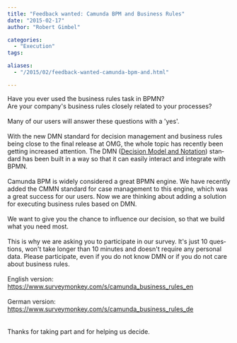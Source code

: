 ```yaml
---
title: "Feedback wanted: Camunda BPM and Business Rules"
date: "2015-02-17"
author: "Robert Gimbel"

categories:
  - "Execution"
tags: 

aliases:
  - "/2015/02/feedback-wanted-camunda-bpm-and.html"

---
```


<div>
<div class="MsoNormal">
<span lang="EN-US"><span style="font-family: inherit;">Have you ever used the business rules task in BPMN? <o:p></o:p></span></span></div>
<div class="MsoNormal">
<span lang="EN-US"><span style="font-family: inherit;">Are your company's business rules closely related to your processes? <o:p></o:p></span></span></div>
<div class="MsoNormal">
<br /></div>
<div class="MsoNormal">
<span lang="EN-US"><span style="font-family: inherit;">Many of our users will answer these questions with a 'yes'. <o:p></o:p></span></span></div>
<div class="MsoNormal">
<br /></div>
<div class="MsoNormal">
<span lang="EN-US"><span style="font-family: inherit;">With the new DMN standard for decision management and business rules
being close to the final release at OMG, the whole topic has recently been get<span style="font-family: inherit;">ting</span> increased
attention. The DMN (<a href="http://www.omg.org/spec/DMN/">Decision Model and Notation</a>) standard has been
built in a way<span style="font-family: inherit;"> so</span> that it can easily interact and integrate with BPMN.<o:p></o:p></span></span></div>
<div class="MsoNormal">
<br /></div>
<div class="MsoNormal">
<span lang="EN-US"><span style="font-family: inherit;">Camunda BPM is widely considered a great BPMN engine. We have recently
added the CMMN standard for case management to this engine, which was a great
success for our users. Now we are thinking about adding a solution for
executing business rules based on DMN. <o:p></o:p></span></span></div>
<div class="MsoNormal">
<br /></div>
<div class="MsoNormal">
<span lang="EN-US"><span style="font-family: inherit;">We want to give you the chance to influence our decision,
so that we build what you need most. <o:p></o:p></span></span></div>
<div class="MsoNormal">
</div>
<br />
<div class="MsoNormal">
<span lang="EN-US"><span style="font-family: inherit;">Th<span style="font-family: inherit;">is</span> is why we are asking you to participate in our survey. It's just 10
questions, won't take longer than 10 minutes and doesn't require any personal data.
Please participate, even if you do not know DMN or if you do not care about
business rules.<o:p></o:p></span></span></div>
<div class="MsoNormal">
<span lang="EN-US"><span style="font-family: inherit;"><br /></span></span></div>
<div class="MsoNormal">
<span lang="EN-US"><span style="font-family: inherit;">English version:</span></span></div>
<div class="MsoNormal">
<span lang="EN-US"><span style="font-family: inherit;"><a href="https://www.surveymonkey.com/s/camunda_business_rules_en">https://www.surveymonkey.com/s/camunda_business_rules_en</a></span></span></div>
<div class="MsoNormal">
<span style="font-family: inherit;"><br /></span></div>
<div class="MsoNormal">
<span lang="EN-US"><span style="font-family: inherit;">German version:</span></span></div>
<div class="MsoNormal">
<span lang="EN-US"><span style="font-family: inherit;"><a href="https://www.surveymonkey.com/s/camunda_business_rules_de">https://www.surveymonkey.com/s/camunda_business_rules_de</a></span></span></div>
<div class="MsoNormal">
<span style="font-family: inherit;"><br /></span></div>
<div class="MsoNormal">
<span style="font-family: inherit;"><br /></span></div>
<div class="MsoNormal">
<span style="font-family: inherit;">Thanks for taking part and for helping us decide.&nbsp;</span></div>

</div>